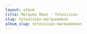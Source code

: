 ```yaml
---
layout: album
title: Marquee Moon - Television
slug: television-marqueemoon
album_slug: television-marqueemoon
---
```

